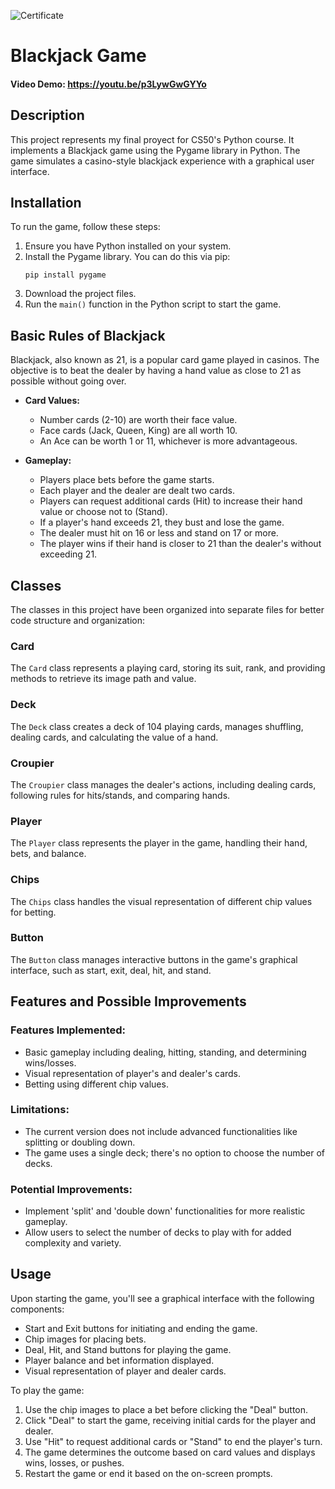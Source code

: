 ![Certificate](certificate.jpg)
# Blackjack Game
#### Video Demo:  <https://youtu.be/p3LywGwGYYo>
## Description

This project represents my final proyect for CS50's Python course. It implements a Blackjack game using the Pygame library in Python. The game simulates a casino-style blackjack experience with a graphical user interface.

## Installation

To run the game, follow these steps:

1. Ensure you have Python installed on your system.
2. Install the Pygame library. You can do this via pip:
    ```
    pip install pygame
    ```
3. Download the project files.
4. Run the `main()` function in the Python script to start the game.

## Basic Rules of Blackjack

Blackjack, also known as 21, is a popular card game played in casinos. The objective is to beat the dealer by having a hand value as close to 21 as possible without going over.

- **Card Values:**
  - Number cards (2-10) are worth their face value.
  - Face cards (Jack, Queen, King) are all worth 10.
  - An Ace can be worth 1 or 11, whichever is more advantageous.

- **Gameplay:**
  - Players place bets before the game starts.
  - Each player and the dealer are dealt two cards.
  - Players can request additional cards (Hit) to increase their hand value or choose not to (Stand).
  - If a player's hand exceeds 21, they bust and lose the game.
  - The dealer must hit on 16 or less and stand on 17 or more.
  - The player wins if their hand is closer to 21 than the dealer's without exceeding 21.

## Classes

The classes in this project have been organized into separate files for better code structure and organization:

### Card

The `Card` class represents a playing card, storing its suit, rank, and providing methods to retrieve its image path and value.

### Deck

The `Deck` class creates a deck of 104 playing cards, manages shuffling, dealing cards, and calculating the value of a hand.

### Croupier

The `Croupier` class manages the dealer's actions, including dealing cards, following rules for hits/stands, and comparing hands.

### Player

The `Player` class represents the player in the game, handling their hand, bets, and balance.

### Chips

The `Chips` class handles the visual representation of different chip values for betting.

### Button

The `Button` class manages interactive buttons in the game's graphical interface, such as start, exit, deal, hit, and stand.

## Features and Possible Improvements

### Features Implemented:
- Basic gameplay including dealing, hitting, standing, and determining wins/losses.
- Visual representation of player's and dealer's cards.
- Betting using different chip values.

### Limitations:
- The current version does not include advanced functionalities like splitting or doubling down.
- The game uses a single deck; there's no option to choose the number of decks.

### Potential Improvements:
- Implement 'split' and 'double down' functionalities for more realistic gameplay.
- Allow users to select the number of decks to play with for added complexity and variety.

## Usage

Upon starting the game, you'll see a graphical interface with the following components:

- Start and Exit buttons for initiating and ending the game.
- Chip images for placing bets.
- Deal, Hit, and Stand buttons for playing the game.
- Player balance and bet information displayed.
- Visual representation of player and dealer cards.

To play the game:

1. Use the chip images to place a bet before clicking the "Deal" button.
2. Click "Deal" to start the game, receiving initial cards for the player and dealer.
3. Use "Hit" to request additional cards or "Stand" to end the player's turn.
4. The game determines the outcome based on card values and displays wins, losses, or pushes.
5. Restart the game or end it based on the on-screen prompts.
